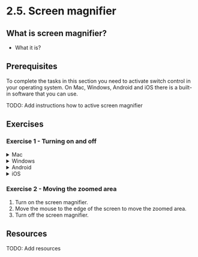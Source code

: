 # 2.5. Screen magnifier

## What is screen magnifier?

- What it is?

## Prerequisites

To complete the tasks in this section you need to activate switch control in your operating system. On Mac, Windows, Android and iOS there is a built-in software that you can use.

TODO: Add instructions how to active screen magnifier

## Exercises

### Exercise 1 - Turning on and off

<details>
<summary>Mac</summary>

1. Go to `System Preferences` -> `Accessibility` -> `Zoom`.
2. Toggle the switch near the `Use keyboard shortcuts to zoom` or `Use trackpad gesture to zoom` to turn on the screen magnifier.
3. Follow the instructions near the toggle to turn the screen magnifier on and off.
</details>

<details>
<summary>Windows</summary>

TODO

</details>

<details>
<summary>Android</summary>

TODO

</details>

<details>
<summary>iOS</summary>

TODO

</details>

### Exercise 2 - Moving the zoomed area

1. Turn on the screen magnifier.
2. Move the mouse to the edge of the screen to move the zoomed area.
3. Turn off the screen magnifier.

## Resources

TODO: Add resources
